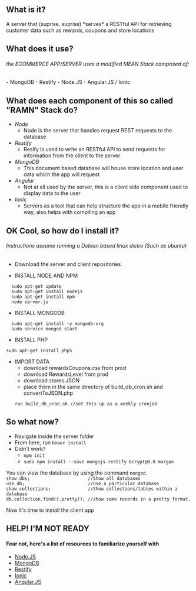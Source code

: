 <h2> What is it? </h2>
A server that (suprise, suprise) *serves* a RESTful API for retrieving customer data such as rewards, coupons and store locations

<h2>What does it use?</h2>
<h6>the ECOMMERCE APP/SERVER uses a modified MEAN Stack comprised of:</h6>
- MongoDB
- Restify
- Node.JS
- Angular.JS / Ionic 

<h2> What does each component of this so called "RAMN" Stack do? </h2>

- *Node*
  - Node is the server that handles request REST requests to the database
- *Restify*
  - Resify is used to write an RESTful API to send requests for information from the client to the server
- *MongoDB*
  - This document based database will house store location and user data which the app will request
- *Angular*
  - Not at all used by the server, this is a client side component used to display data to the user
- *Ionic*
  - Servers as a tool that can help structure the app in a mobile friendly way, also helps with compiling an app
  
<h2>OK Cool, so how do I install it?</h2>
<h6>Instructions assume running a Debian based linux distro (Such as ubuntu)</h6>
  
- Download the server and client repositories
  
- INSTALL NODE AND NPM
```
  sudo apt-get update
  sudo apt-get install nodejs
  sudo apt-get install npm
  node server.js
```
- INSTALL MONGODB
```
  sudo apt-get install -y mongodb-org
  sudo service mongod start
```
- INSTALL PHP
```
sudo apt-get install php5
```
- IMPORT DATA
  - download rewardsCoupons.csv from prod
  - download RewardsLevel from prod
  - download stores.JSON
  - place them in the same directory of build_db_cron.sh and convertToJSON.php
  ```
  run build_db_cron.sh //set this up as a weekly cronjob
  ```
  
<h2>So what now?</h2>
  
- Navigate inside the server  folder
- From here, run ```bower install```
- Didn't work?
  - ```npm init```
  - ```sudo npm install --save mongojs restify bcrypt@0.8 morgan```
    
You can view the database by using the command ```mongod```.
<br>
  ```show dbs;                      //Show all databases``` <br>
  ```use db;                        //Use a particular database```<br>
  ```show collections;              //Show collections/tables within a database```<br>
  ```db.collection.find().pretty(); //show some records in a pretty format.```<br>
  
Now it's time to install the client app

<h2>HELP! I'M NOT READY</h2>

<h4>Fear not, here's a list of resources to familiarize yourself with</h4>

- <a href="https://nodejs.org/en/docs/">Node.JS</a>
- <a href="https://docs.mongodb.org/manual/">MongoDB</a>
- <a href="https://github.com/restify/node-restify">Restify</a>
- <a href="http://ionicframework.com/docs/overview/">Ionic</a>
- <a href="http://www.w3schools.com/angular/">Angular.JS</a>
